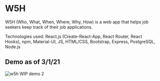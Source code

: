 # W5H
W5H (Who, What, When, Where, Why, How) is a web app that helps job seekers keep track of their job applications.

Technologies used: React.js (Create-React-App, React Router, React Hooks), npm, Material-UI, JS, HTML/CSS, Bootstrap, Express, PostgreSQL, Node.js 

## Demo as of 3/1/21

![w5h WIP demo 2](https://user-images.githubusercontent.com/72715781/109616603-35e3f580-7aea-11eb-9b02-44e04ce51086.gif)

<!---![w5h WIP demo](https://user-images.githubusercontent.com/72715781/109463767-6e1c0300-7a1a-11eb-9843-5fd26600829b.gif)-->
